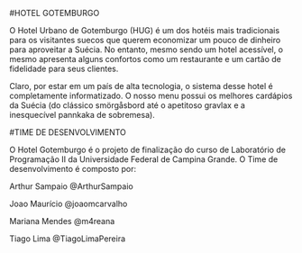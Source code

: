 #HOTEL GOTEMBURGO

O Hotel Urbano de Gotemburgo (HUG) é um dos hotéis mais tradicionais para os visitantes suecos que querem economizar um pouco de dinheiro para aproveitar a Suécia. No entanto, mesmo sendo um hotel acessível, o mesmo apresenta alguns confortos como um restaurante e um cartão de fidelidade para seus clientes.


Claro, por estar em um país de alta tecnologia, o sistema desse hotel é completamente informatizado. O nosso menu possui os melhores cardápios da Suécia (do clássico smörgåsbord até o apetitoso gravlax e a inesquecível pannkaka de sobremesa). 

#TIME DE DESENVOLVIMENTO

O Hotel Gotemburgo é o projeto de finalização do curso de Laboratório de Programação II da Universidade Federal de Campina Grande. O Time de desenvolvimento é composto por: 

Arthur Sampaio @ArthurSampaio

Joao Maurício @joaomcarvalho

Mariana Mendes @m4reana

Tiago Lima @TiagoLimaPereira
